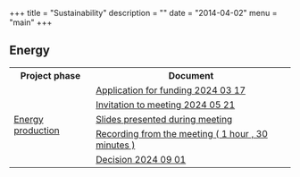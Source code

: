 +++
title = "Sustainability"
description = ""
date = "2014-04-02"
menu = "main"
+++

## Energy


<table>
  <tr>
    <th>Project phase</th>
    <th>Document</th>
  </tr>
  <tr>
    <td rowspan="5"><A HREF="https://www.euractiv.com/section/energy/news/eu-parliament-calls-for-european-strategy-on-geothermal-energy/">Energy production</a> </td>
    <td><A HREF="/documents/ansokan_2024_03_17.pdf">Application for funding 2024 03 17 </a></td>
  </tr>
  <tr>
    <td><A HREF="/documents/flyer.pdf">Invitation to meeting 2024 05 21 </a></td>
  </tr>
  <tr>
    <td><A HREF="/documents/2024_05_21.pdf">Slides presented during meeting</a></td>
  </tr>
  <tr>
    <td><A HREF="https://www.youtube.com/watch?v=lx8DmbRZLSM">Recording from the meeting ( 1 hour , 30 minutes ) </a></td>
  </tr>
  <tr>
    <td><A HREF="/documents/Beslut.pdf">Decision 2024 09 01 </a></td>
  </tr>
</table>

